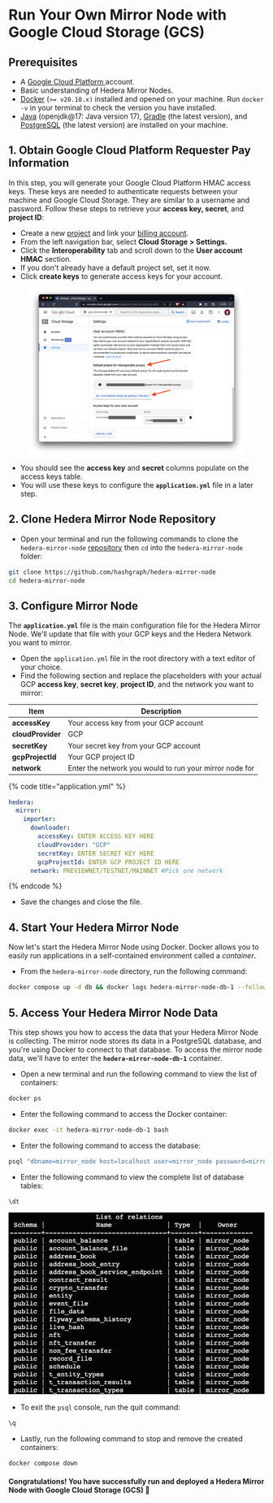 # Run Your Own Mirror Node with Google Cloud Storage (GCS)

## Prerequisites

* A [Google Cloud Platform ](https://cloud.google.com/)account.
* Basic understanding of Hedera Mirror Nodes.
* [Docker](https://www.docker.com/) (`>= v20.10.x)` installed and opened on your machine. Run `docker -v` in your terminal to check the version you have installed.
* [Java](https://www.java.com/en/) (openjdk@17: Java version 17), [Gradle](https://gradle.org/install/) (the latest version), and [PostgreSQL](https://www.postgresql.org/) (the latest version) are installed on your machine.

## 1. Obtain Google Cloud Platform Requester Pay Information

In this step, you will generate your Google Cloud Platform HMAC access keys. These keys are needed to authenticate requests between your machine and Google Cloud Storage. They are similar to a username and password. Follow these steps to retrieve your **access key, secret**, and **project ID**:

* Create a new [project](https://cloud.google.com/resource-manager/docs/creating-managing-projects) and link your [billing account](https://cloud.google.com/billing/docs/how-to/manage-billing-account).
* From the left navigation bar, select **Cloud Storage > Settings.**
* Click the **Interoperability** tab and scroll down to the **User account HMAC** section.
* If you don't already have a default project set, set it now.
* Click **create keys** to generate access keys for your account.

<figure><img src="../../../.gitbook/assets/gcs mirror2 (1).png" alt=""><figcaption></figcaption></figure>

* You should see the **access key** and **secret** columns populate on the access keys table.
* You will use these keys to configure the **`application.yml`** file in a later step.

## 2. Clone Hedera Mirror Node Repository

* Open your terminal and run the following commands to clone the `hedera-mirror-node` [repository](https://github.com/hashgraph/hedera-mirror-node) then `cd` into the `hedera-mirror-node` folder:

```bash
git clone https://github.com/hashgraph/hedera-mirror-node
cd hedera-mirror-node
```

## 3. Configure Mirror Node

The **`application.yml`** file is the main configuration file for the Hedera Mirror Node. We'll update that file with your GCP keys and the Hedera Network you want to mirror.

* Open the `application.yml` file in the root directory with a text editor of your choice.
* Find the following section and replace the placeholders with your actual GCP **access key**, **secret key**, **project ID**, and the network you want to mirror:

| Item              | Description                                             |
| ----------------- | ------------------------------------------------------- |
| **accessKey**     | Your access key from your GCP account                   |
| **cloudProvider** | GCP                                                     |
| **secretKey**     | Your secret key from your GCP account                   |
| **gcpProjectId**  | Your GCP project ID                                     |
| **network**       | Enter the network you would to run your mirror node for |

{% code title="application.yml" %}
```yaml
hedera:
  mirror:
    importer:
      downloader:
        accessKey: ENTER ACCESS KEY HERE
        cloudProvider: "GCP"
        secretKey: ENTER SECRET KEY HERE
        gcpProjectId: ENTER GCP PROJECT ID HERE
      network: PREVIEWNET/TESTNET/MAINNET #Pick one network
```
{% endcode %}

* Save the changes and close the file.

## 4. Start Your Hedera Mirror Node

Now let's start the Hedera Mirror Node using Docker. Docker allows you to easily run applications in a self-contained environment called a _container_.

* From the `hedera-mirror-node` directory, run the following command:

```bash
docker compose up -d db && docker logs hedera-mirror-node-db-1 --follow
```

## 5. Access Your Hedera Mirror Node Data

This step shows you how to access the data that your Hedera Mirror Node is collecting. The mirror node stores its data in a PostgreSQL database, and you're using Docker to connect to that database. To access the mirror node data, we'll have to enter the **`hedera-mirror-node-db-1`** container.

* Open a new terminal and run the following command to view the list of containers:

```bash
docker ps
```

* Enter the following command to access the Docker container:

```bash
docker exec -it hedera-mirror-node-db-1 bash
```

* Enter the following command to access the database:

```bash
psql "dbname=mirror_node host=localhost user=mirror_node password=mirror_node_pass port=5432"
```

* Enter the following command to view the complete list of database tables:

```bash
\dt
```

![](<../../../.gitbook/assets/image (4) (1).png>)

* To exit the `psql` console, run the quit command:

```bash
\q
```

* Lastly, run the following command to stop and remove the created containers:

```bash
docker compose down
```

#### Congratulations! You have successfully run and deployed a Hedera Mirror Node with Google Cloud Storage (GCS) 🚀
